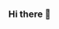 ### Hi there 👋

<!--
**ritikasource/ritikasource** is a ✨ _special_ ✨ repository because its `README.md` (this file) appears on your GitHub profile.

Here are some ideas to get you started:

- 🔭 I’m currently working on UI/UX Designing
- 🌱 I’m currently working with Twimbit as design intern
- 👯 I’m looking to collaborate on more case studies based on User Experience
- 💬 Ask me about how user is important while starting up with any idea involving user at the end!
- 📫 How to reach me: Mail at ritika99.work@gmail.com
- ⚡ Fun fact: I love doodling artwork on Illustrator and write poems when emotional!
-->
